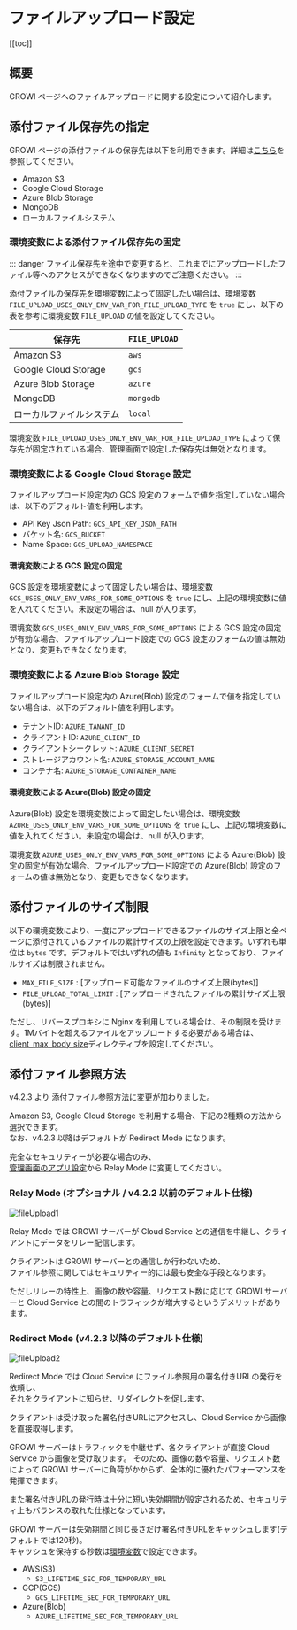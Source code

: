 # ファイルアップロード設定

[[toc]]

## 概要

GROWI ページへのファイルアップロードに関する設定について紹介します。

## 添付ファイル保存先の指定

GROWI ページの添付ファイルの保存先は以下を利用できます。詳細は[こちら](/ja/admin-guide/management-cookbook/app-settings.html#ファイルアップロード設定)を参照してください。

- Amazon S3
- Google Cloud Storage
- Azure Blob Storage
- MongoDB
- ローカルファイルシステム

### 環境変数による添付ファイル保存先の固定

::: danger
ファイル保存先を途中で変更すると、これまでにアップロードしたファイル等へのアクセスができなくなりますのでご注意ください。
:::

<!-- textlint-disable weseek/sentence-length -->
添付ファイルの保存先を環境変数によって固定したい場合は、環境変数 `FILE_UPLOAD_USES_ONLY_ENV_VAR_FOR_FILE_UPLOAD_TYPE` を `true` にし、以下の表を参考に環境変数 `FILE_UPLOAD` の値を設定してください。
<!-- textlint-enable weseek/sentence-length -->

| 保存先 | `FILE_UPLOAD` |
| --- | --- |
| Amazon S3 | `aws` |
| Google Cloud Storage | `gcs` |
| Azure Blob Storage | `azure` |
| MongoDB | `mongodb` |
| ローカルファイルシステム | `local` |

環境変数 `FILE_UPLOAD_USES_ONLY_ENV_VAR_FOR_FILE_UPLOAD_TYPE` によって保存先が固定されている場合、管理画面で設定した保存先は無効となります。

### 環境変数による Google Cloud Storage 設定

ファイルアップロード設定内の GCS 設定のフォームで値を指定していない場合は、以下のデフォルト値を利用します。

- API Key Json Path: `GCS_API_KEY_JSON_PATH`
- バケット名: `GCS_BUCKET`
- Name Space: `GCS_UPLOAD_NAMESPACE`

#### 環境変数による GCS 設定の固定

GCS 設定を環境変数によって固定したい場合は、環境変数 `GCS_USES_ONLY_ENV_VARS_FOR_SOME_OPTIONS` を `true` にし、上記の環境変数に値を入れてください。未設定の場合は、null が入ります。

<!-- textlint-disable weseek/sentence-length -->
環境変数 `GCS_USES_ONLY_ENV_VARS_FOR_SOME_OPTIONS` による GCS 設定の固定が有効な場合、ファイルアップロード設定での GCS 設定のフォームの値は無効となり、変更もできなくなります。
<!-- textlint-enable weseek/sentence-length -->

### 環境変数による Azure Blob Storage 設定

ファイルアップロード設定内の Azure(Blob) 設定のフォームで値を指定していない場合は、以下のデフォルト値を利用します。

- テナントID: `AZURE_TANANT_ID`
- クライアントID: `AZURE_CLIENT_ID`
- クライアントシークレット: `AZURE_CLIENT_SECRET`
- ストレージアカウント名: `AZURE_STORAGE_ACCOUNT_NAME`
- コンテナ名: `AZURE_STORAGE_CONTAINER_NAME`

#### 環境変数による Azure(Blob) 設定の固定

Azure(Blob) 設定を環境変数によって固定したい場合は、環境変数 `AZURE_USES_ONLY_ENV_VARS_FOR_SOME_OPTIONS` を `true` にし、上記の環境変数に値を入れてください。未設定の場合は、null が入ります。

<!-- textlint-disable weseek/sentence-length -->
環境変数 `AZURE_USES_ONLY_ENV_VARS_FOR_SOME_OPTIONS` による Azure(Blob) 設定の固定が有効な場合、ファイルアップロード設定での Azure(Blob) 設定のフォームの値は無効となり、変更もできなくなります。
<!-- textlint-enable weseek/sentence-length -->

## 添付ファイルのサイズ制限

以下の環境変数により、一度にアップロードできるファイルのサイズ上限と全ページに添付されているファイルの累計サイズの上限を設定できます。いずれも単位は `bytes` です。デフォルトではいずれの値も `Infinity` となっており、ファイルサイズは制限されません。

- `MAX_FILE_SIZE` : [アップロード可能なファイルのサイズ上限(bytes)]
- `FILE_UPLOAD_TOTAL_LIMIT` : [アップロードされたファイルの累計サイズ上限(bytes)]

ただし、リバースプロキシに Nginx を利用している場合は、その制限を受けます。1Mバイトを超えるファイルをアップロードする必要がある場合は、[client_max_body_size](http://nginx.org/en/docs/http/ngx_http_core_module.html#client_max_body_size)ディレクティブを設定してください。

## 添付ファイル参照方法

v4.2.3 より 添付ファイル参照方法に変更が加わりました。

Amazon S3, Google Cloud Storage を利用する場合、下記の2種類の方法から選択できます。  
なお、v4.2.3 以降はデフォルトが Redirect Mode になります。

完全なセキュリティーが必要な場合のみ、  
[管理画面のアプリ設定](/ja/admin-guide/management-cookbook/app-settings.html#ファイルアップロード設定)から
Relay Mode に変更してください。

### Relay Mode (オプショナル / v4.2.2 以前のデフォルト仕様)

<!-- https://dev.growi.org/5fd8424f2271ae00481ed2e8 -->
<img :src="$withBase('/assets/images/fileUpload1.png')" alt="fileUpload1">

Relay Mode では GROWI サーバーが Cloud Service との通信を中継し、クライアントにデータをリレー配信します。

クライアントは GROWI サーバーとの通信しか行わないため、  
ファイル参照に関してはセキュリティー的には最も安全な手段となります。

ただしリレーの特性上、画像の数や容量、リクエスト数に応じて GROWI サーバーと Cloud Service との間のトラフィックが増大するというデメリットがあります。

### Redirect Mode (v4.2.3 以降のデフォルト仕様)

<!-- https://dev.growi.org/5fd8424f2271ae00481ed2e8 -->
<img :src="$withBase('/assets/images/fileUpload2.png')" alt="fileUpload2">

Redirect Mode では Cloud Service にファイル参照用の署名付きURLの発行を依頼し、  
それをクライアントに知らせ、リダイレクトを促します。

クライアントは受け取った署名付きURLにアクセスし、Cloud Service から画像を直接取得します。

GROWI サーバーはトラフィックを中継せず、各クライアントが直接 Cloud Service から画像を受け取ります。
そのため、画像の数や容量、リクエスト数によって GROWI サーバーに負荷がかからず、全体的に優れたパフォーマンスを発揮できます。

また署名付きURLの発行時は十分に短い失効期間が設定されるため、セキュリティ上もバランスの取れた仕様となっています。

GROWI サーバーは失効期間と同じ長さだけ署名付きURLをキャッシュします(デフォルトでは120秒)。  
キャッシュを保持する秒数は[環境変数](/ja/admin-guide/admin-cookbook/env-vars.html)で設定できます。

- AWS(S3)
  - `S3_LIFETIME_SEC_FOR_TEMPORARY_URL`
- GCP(GCS)  
  - `GCS_LIFETIME_SEC_FOR_TEMPORARY_URL`
- Azure(Blob)
  - `AZURE_LIFETIME_SEC_FOR_TEMPORARY_URL`

